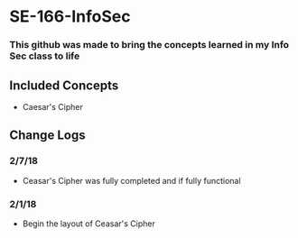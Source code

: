 # SE-166-InfoSec
### This github was made to bring the concepts learned in my Info Sec class to life

## Included Concepts
* Caesar's Cipher

## Change Logs

### 2/7/18
* Ceasar's Cipher was fully completed and if fully functional 

### 2/1/18
* Begin the layout of Ceasar's Cipher


<!--

apt-get install python-sphinx
pip install sphinx

sudo pip install breathe
sudo apt-get install doxygen

https://github.com/Velron/doxygen-bootstrapped

-->